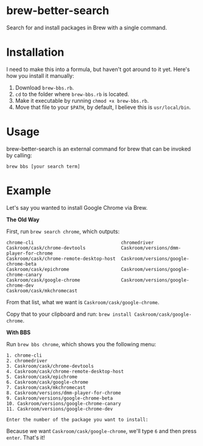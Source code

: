 # brew-better-search
Search for and install packages in Brew with a single command.

# Installation

I need to make this into a formula, but haven't got around to it yet. Here's how you install it manually:

1. Download `brew-bbs.rb`.
2. `cd` to the folder where `brew-bbs.rb` is located.
3. Make it executable by running `chmod +x brew-bbs.rb`.
4. Move that file to your `$PATH`, by default, I believe this is `usr/local/bin`.

# Usage

brew-better-search is an external command for brew that can be invoked by calling: 

`brew bbs [your search term]`

# Example

Let's say you wanted to install Google Chrome via Brew. 

**The Old Way**

First, run `brew search chrome`, which outputs:

```
chrome-cli                                chromedriver
Caskroom/cask/chrome-devtools             Caskroom/versions/dmm-player-for-chrome
Caskroom/cask/chrome-remote-desktop-host  Caskroom/versions/google-chrome-beta
Caskroom/cask/epichrome                   Caskroom/versions/google-chrome-canary
Caskroom/cask/google-chrome               Caskroom/versions/google-chrome-dev
Caskroom/cask/mkchromecast
```

From that list, what we want is `Caskroom/cask/google-chrome`.

Copy that to your clipboard and run: `brew install Caskroom/cask/google-chrome`.

**With BBS**

Run `brew bbs chrome`, which shows you the following menu:

```
1. chrome-cli
2. chromedriver
3. Caskroom/cask/chrome-devtools
4. Caskroom/cask/chrome-remote-desktop-host
5. Caskroom/cask/epichrome
6. Caskroom/cask/google-chrome
7. Caskroom/cask/mkchromecast
8. Caskroom/versions/dmm-player-for-chrome
9. Caskroom/versions/google-chrome-beta
10. Caskroom/versions/google-chrome-canary
11. Caskroom/versions/google-chrome-dev

Enter the number of the package you want to install:
```
Because we want `Caskroom/cask/google-chrome`, we'll type `6` and then press `enter`. That's it!

